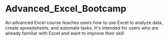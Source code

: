 # Advanced_Excel_Bootcamp
An advanced Excel course teaches users how to use Excel to analyze data, create spreadsheets, and automate tasks. It's intended for users who are already familiar with Excel and want to improve their skill
